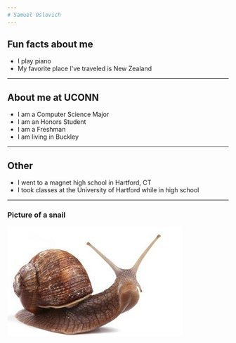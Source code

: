 ```yaml
---
# Samuel Oslovich
---
```

## Fun facts about me
- I play piano
- My favorite place I've traveled is New Zealand
---
## About me at UCONN
- I am a Computer Science Major
- I am an Honors Student
- I am a Freshman
- I am living in Buckley
---
## Other
- I went to a magnet high school in Hartford, CT
- I took classes at the University of Hartford while in high school
---
### Picture of a snail
![](snail.jpg)